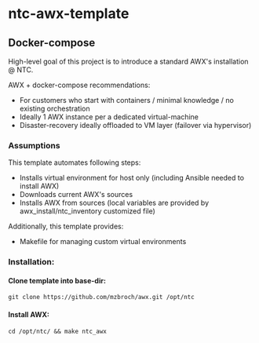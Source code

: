 # ntc-awx-template

## Docker-compose

High-level goal of this project is to introduce a standard AWX's installation @ NTC.

AWX + docker-compose recommendations:
- For customers who start with containers / minimal knowledge / no existing orchestration
- Ideally 1 AWX instance per a dedicated virtual-machine
- Disaster-recovery ideally offloaded to VM layer (failover via hypervisor)

### Assumptions
This template automates following steps:
- Installs virtual environment for host only (including Ansible needed to install AWX)
- Downloads current AWX's sources
- Installs AWX from sources (local variables are provided by awx_install/ntc_inventory customized file)

Additionally, this template provides:
- Makefile for managing custom virtual environments

### Installation:
#### Clone template into base-dir:
```git clone https://github.com/mzbroch/awx.git /opt/ntc```

#### Install AWX:
```cd /opt/ntc/ && make ntc_awx```
